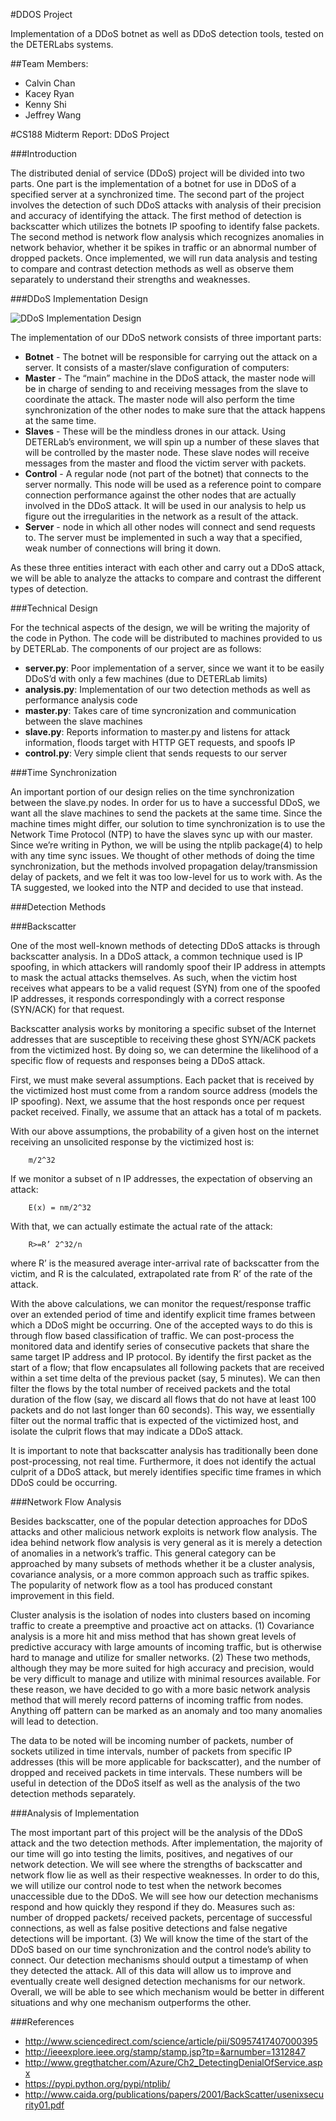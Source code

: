 #DDOS Project

Implementation of a DDoS botnet as well as DDoS detection tools, tested on the DETERLabs systems.

##Team Members:
* Calvin Chan
* Kacey Ryan
* Kenny Shi
* Jeffrey Wang

#CS188 Midterm Report: DDoS Project

###Introduction

The distributed denial of service (DDoS) project will be divided into two parts. One part is the implementation of a botnet for use in DDoS of a specified server at a synchronized time. The second part of the project involves the detection of such DDoS attacks with analysis of their precision and accuracy of identifying the attack. The first method of detection is backscatter which utilizes the botnets IP spoofing to identify false packets. The second method is network flow analysis which recognizes anomalies in network behavior, whether it be spikes in traffic or an abnormal number of dropped packets. Once implemented, we will run data analysis and testing to compare and contrast detection methods as well as observe them separately to understand their strengths and weaknesses.
	
###DDoS Implementation Design

![DDoS Implementation Design](https://raw.githubusercontent.com/kenzshi/DDoSProject/master/DDOSMockup.png)

The implementation of our DDoS network consists of three important parts:
* **Botnet** - The botnet will be responsible for carrying out the attack on a server. It consists of a master/slave configuration of computers:
* **Master** - The “main” machine in the DDoS attack, the master node will be in charge of sending to and receiving messages from the slave to coordinate the attack. The master node will also perform the time synchronization of the other nodes to make sure that the attack happens at the same time.
* **Slaves** - These will be the mindless drones in our attack. Using DETERLab’s environment, we will spin up a number of these slaves that will be controlled by the master node. These slave nodes will receive messages from the master and flood the victim server with packets.
* **Control** - A regular node (not part of the botnet) that connects to the server normally. This node will be used as a reference point to compare connection performance against the other nodes that are actually involved in the DDoS attack. It will be used in our analysis to help us figure out the irregularities in the network as a result of the attack. 
* **Server** - node in which all other nodes will connect and send requests to. The server must be implemented in such a way that a specified, weak number of connections will bring it down.

As these three entities interact with each other and carry out a DDoS attack, we will be able to analyze the attacks to compare and contrast the different types of detection.

###Technical Design

For the technical aspects of the design, we will be writing the majority of the code in Python. The code will be distributed to machines provided to us by DETERLab. The components of our project are as follows:
* **server.py**: Poor implementation of a server, since we want it to be easily DDoS’d with only a few machines (due to DETERLab limits)
* **analysis.py**: Implementation of our two detection methods as well as performance analysis code
* **master.py**: Takes care of time syncronization and communication between the slave machines
* **slave.py**: Reports information to master.py and listens for attack information, floods target with HTTP GET requests, and spoofs IP 
* **control.py**: Very simple client that sends requests to our server

###Time Synchronization

An important portion of our design relies on the time synchronization between the slave.py nodes. In order for us to have a successful DDoS, we want all the slave machines to send the packets at the same time. Since the machine times might differ, our solution to time synchronization is to use the Network Time Protocol (NTP) to have the slaves sync up with our master. Since we’re writing in Python, we will be using the ntplib package(4) to help with any time sync issues. We thought of other methods of doing the time synchronization, but the methods involved propagation delay/transmission delay of packets, and we felt it was too low-level for us to work with. As the TA suggested, we looked into the NTP and decided to use that instead.

###Detection Methods

###Backscatter

One of the most well-known methods of detecting DDoS attacks is through backscatter analysis. In a DDoS attack, a common technique used is IP spoofing, in which attackers will randomly spoof their IP address in attempts to mask the actual attacks themselves. As such, when the victim host receives what appears to be a valid request (SYN) from one of the spoofed IP addresses, it responds correspondingly with a correct response (SYN/ACK) for that request.

Backscatter analysis works by monitoring a specific subset of the Internet addresses that are susceptible to receiving these ghost SYN/ACK packets from the victimized host. By doing so, we can determine the likelihood of a specific flow of requests and responses being a DDoS attack. 

First, we must make several assumptions. Each packet that is received by the victimized host must come from a random source address (models the IP spoofing). Next, we assume that the host responds once per request packet received. Finally, we assume that an attack has a total of m packets.

With our above assumptions, the probability of a given host on the internet receiving an unsolicited response by the victimized host is:
```
	m/2^32
```
If we monitor a subset of n IP addresses, the expectation of observing an attack:
```
	E(x) = nm/2^32 
```
With that, we can actually estimate the actual rate of the attack:
```
	R>=R’ 2^32/n
```
where R’ is the measured average inter-arrival rate of backscatter from the victim, and R is the calculated, extrapolated rate from R’ of the rate of the attack.

With the above calculations, we can monitor the request/response traffic over an extended period of time and identify explicit time frames between which a DDoS might be occurring. One of the accepted ways to do this is through flow based classification of traffic. We can post-process the monitored data and identify series of consecutive packets that share the same target IP address and IP protocol. By identify the first packet as the start of a flow; that flow encapsulates all following packets that are received within a set time delta of the previous packet (say, 5 minutes). We can then filter the flows by the total number of received packets and the total duration of the flow (say, we discard all flows that do not have at least 100 packets and do not last longer than 60 seconds). This way, we essentially filter out the normal traffic that is expected of the victimized host, and isolate the culprit flows that may indicate a DDoS attack.

It is important to note that backscatter analysis has traditionally been done post-processing, not real time. Furthermore, it does not identify the actual culprit of a DDoS attack, but merely identifies specific time frames in which DDoS could be occurring.

###Network Flow Analysis

Besides backscatter, one of the popular detection approaches for DDoS attacks and other malicious network exploits is network flow analysis. The idea behind network flow analysis is very general as it is merely a detection of anomalies in a network’s traffic. This general category can be approached by many subsets of methods whether it be a cluster analysis, covariance analysis, or a more common approach such as traffic spikes. The popularity of network flow as a tool has produced constant improvement in this field. 

Cluster analysis is the isolation of nodes into clusters based on incoming traffic to create a preemptive and proactive act on attacks. (1) Covariance analysis is a more hit and miss method that has shown great levels of predictive accuracy with large amounts of incoming traffic, but is otherwise hard to manage and utilize for smaller networks. (2) These two methods, although they may be more suited for high accuracy and precision, would be very difficult to manage and utilize with minimal resources available. For these reason, we have decided to go with a more basic network analysis method that will merely record patterns of incoming traffic from nodes. Anything off pattern can be marked as an anomaly and too many anomalies will lead to detection.

The data to be noted will be incoming number of packets, number of sockets utilized in time intervals, number of packets from specific IP addresses (this will be more applicable for backscatter), and the number of dropped and received packets in time intervals. These numbers will be useful in detection of the DDoS itself as well as the analysis of the two detection methods separately. 

###Analysis of Implementation

The most important part of this project will be the analysis of the DDoS attack and the two detection methods. After implementation, the majority of our time will go into testing the limits, positives, and negatives of our network detection. We will see where the strengths of backscatter and network flow lie as well as their respective weaknesses. In order to do this, we will utilize our control node to test when the network becomes unaccessible due to the DDoS. We will see how our detection mechanisms respond and how quickly they respond if they do. Measures such as: number of dropped packets/ received packets, percentage of successful connections, as well as false positive detections and false negative detections will be important. (3) We will know the time of the start of the DDoS based on our time synchronization and the control node’s ability to connect. Our detection mechanisms should output a timestamp of when they detected the attack. All of this data will allow us to improve and eventually create well designed detection mechanisms for our network. Overall, we will be able to see which mechanism would be better in different situations and why one mechanism outperforms the other.

###References
* http://www.sciencedirect.com/science/article/pii/S0957417407000395
* http://ieeexplore.ieee.org/stamp/stamp.jsp?tp=&arnumber=1312847
* http://www.gregthatcher.com/Azure/Ch2_DetectingDenialOfService.aspx
* https://pypi.python.org/pypi/ntplib/ 
* http://www.caida.org/publications/papers/2001/BackScatter/usenixsecurity01.pdf
